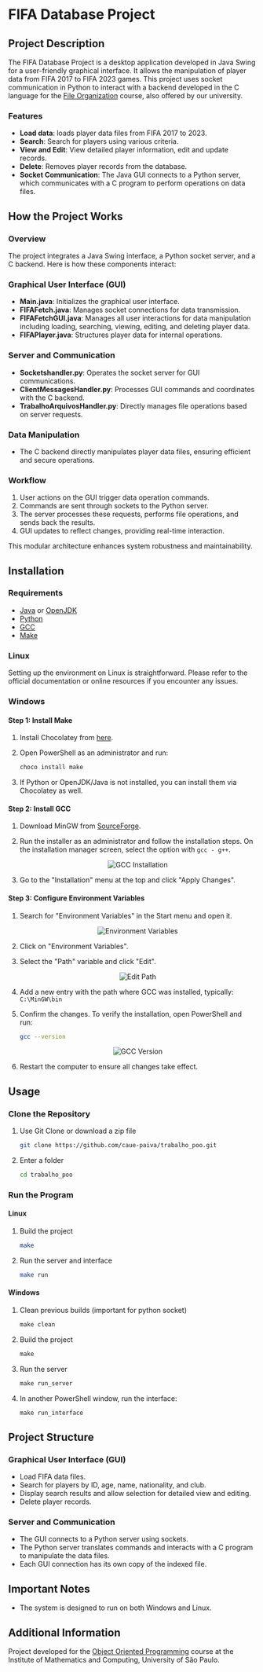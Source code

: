 # FIFA Database Project

## Project Description

The FIFA Database Project is a desktop application developed in Java Swing for a user-friendly graphical interface. It allows the manipulation of player data from FIFA 2017 to FIFA 2023 games. This project uses socket communication in Python to interact with a backend developed in the C language for the [File Organization](https://uspdigital.usp.br/jupiterweb/obterDisciplina?sgldis=SCC0215&codcur=55041&codhab=0) course, also offered by our university.

### Features

- **Load data**: loads player data files from FIFA 2017 to 2023.
- **Search**: Search for players using various criteria.
- **View and Edit**: View detailed player information, edit and update records.
- **Delete**: Removes player records from the database.
- **Socket Communication**: The Java GUI connects to a Python server, which communicates with a C program to perform operations on data files.

## How the Project Works

### Overview
The project integrates a Java Swing interface, a Python socket server, and a C backend. Here is how these components interact:

### Graphical User Interface (GUI)
- **Main.java**: Initializes the graphical user interface.
- **FIFAFetch.java**: Manages socket connections for data transmission.
- **FIFAFetchGUI.java**: Manages all user interactions for data manipulation including loading, searching, viewing, editing, and deleting player data.
- **FIFAPlayer.java**: Structures player data for internal operations.

### Server and Communication
- **Socketshandler.py**: Operates the socket server for GUI communications.
- **ClientMessagesHandler.py**: Processes GUI commands and coordinates with the C backend.
- **TrabalhoArquivosHandler.py**: Directly manages file operations based on server requests.

### Data Manipulation
- The C backend directly manipulates player data files, ensuring efficient and secure operations.

### Workflow
1. User actions on the GUI trigger data operation commands.
2. Commands are sent through sockets to the Python server.
3. The server processes these requests, performs file operations, and sends back the results.
4. GUI updates to reflect changes, providing real-time interaction.

This modular architecture enhances system robustness and maintainability.

## Installation

### Requirements

- [Java](https://www.oracle.com/java/technologies/javase-downloads.html) or [OpenJDK](https://openjdk.java.net/)
- [Python](https://www.python.org/)
- [GCC](https://gcc.gnu.org/)
- [Make](https://www.gnu.org/software/make/)

### Linux

Setting up the environment on Linux is straightforward. Please refer to the official documentation or online resources if you encounter any issues.

### Windows

#### Step 1: Install Make

1. Install Chocolatey from [here](https://chocolatey.org/install).
2. Open PowerShell as an administrator and run:

    ```powershell
    choco install make
    ```

3. If Python or OpenJDK/Java is not installed, you can install them via Chocolatey as well.

#### Step 2: Install GCC

1. Download MinGW from [SourceForge](https://sourceforge.net/projects/mingw/).
2. Run the installer as an administrator and follow the installation steps. On the installation manager screen, select the option with `gcc - g++`.

    <p align="center">
      <img src="readmeImgs/z.png" alt="GCC Installation">
    </p>

3. Go to the "Installation" menu at the top and click "Apply Changes".

#### Step 3: Configure Environment Variables

1. Search for "Environment Variables" in the Start menu and open it.

    <p align="center">
      <img src="readmeImgs/w.png" alt="Environment Variables">
    </p>

2. Click on "Environment Variables".
3. Select the "Path" variable and click "Edit".

    <p align="center">
      <img src="readmeImgs/a.png" alt="Edit Path">
    </p>

4. Add a new entry with the path where GCC was installed, typically: ``C:\MinGW\bin``

5. Confirm the changes. To verify the installation, open PowerShell and run:

    ```bash
    gcc --version
    ```

    <p align="center">
      <img src="readmeImgs/c.png" alt="GCC Version">
    </p>

6. Restart the computer to ensure all changes take effect.

## Usage

### Clone the Repository

1. Use Git Clone or download a zip file
    ```bash
    git clone https://github.com/caue-paiva/trabalho_poo.git
    ```
2. Enter a folder
    ```bash
    cd trabalho_poo
    ```

### Run the Program

#### Linux

1. Build the project
    ```bash
    make
    ```

2. Run the server and interface
    ```bash
    make run
    ```

#### Windows

1. Clean previous builds (important for python socket)
    ```powershell
    make clean
    ```

2. Build the project
    ```powershell
    make
    ```

3. Run the server
    ```powershell
    make run_server
    ```

4. In another PowerShell window, run the interface:
    ```powershell
    make run_interface
    ```

## Project Structure

### Graphical User Interface (GUI)

- Load FIFA data files.
- Search for players by ID, age, name, nationality, and club.
- Display search results and allow selection for detailed view and editing.
- Delete player records.

### Server and Communication

- The GUI connects to a Python server using sockets.
- The Python server translates commands and interacts with a C program to manipulate the data files.
- Each GUI connection has its own copy of the indexed file.

## Important Notes

- The system is designed to run on both Windows and Linux.

## Additional Information

Project developed for the [Object Oriented Programming](https://uspdigital.usp.br/jupiterweb/obterDisciplina?sgldis=SSC0103&codcur=55041&codhab=0) course at the Institute of Mathematics and Computing, University of São Paulo.
